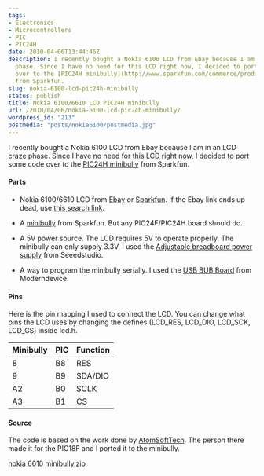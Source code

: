```yaml
---
tags:
- Electronics
- Microcontrollers
- PIC
- PIC24H
date: 2010-04-06T13:44:46Z
description: I recently bought a Nokia 6100 LCD from Ebay because I am in an LCD craze
  phase. Since I have no need for this LCD right now, I decided to port some code
  over to the [PIC24H minibully](http://www.sparkfun.com/commerce/product_info.php?products_id=9148)
  from Sparkfun.
slug: nokia-6100-lcd-pic24h-minibully
status: publish
title: Nokia 6100/6610 LCD PIC24H minibully
url: /2010/04/06/nokia-6100-lcd-pic24h-minibully/
wordpress_id: "213"
postmedia: "posts/nokia6100/postmedia.jpg"
---
```


I recently bought a Nokia 6100 LCD from Ebay because I am in an LCD craze phase. Since I have no need for this LCD right now, I decided to port some code over to the [PIC24H minibully](http://www.sparkfun.com/commerce/product_info.php?products_id=9148) from Sparkfun.

#### Parts

  * Nokia 6100/6610 LCD from [Ebay](http://cgi.ebay.com/ws/eBayISAPI.dll?ViewItem&item=160369984263&ssPageName=STRK:MEWNX:IT#ht_2092wt_922) or [Sparkfun](http://www.sparkfun.com/commerce/product_info.php?products_id=8600). If the Ebay link ends up dead, use [this search link](http://shop.ebay.com/i.html?_nkw=nokia+6100+color+lcd).


  * A [minibully](http://www.sparkfun.com/commerce/product_info.php?products_id=9148) from Sparkfun. But any PIC24F/PIC24H board should do.


  * A 5V power source. The LCD requires 5V to operate properly. The minibully can only supply 3.3V. I used the [Adjustable breadboard power supply](http://www.seeedstudio.com/depot/adjustable-breadboard-power-supply-p-566.html?cPath=11) from Seeedstudio.


  * A way to program the minibully serially. I used the [USB BUB Board](http://www.moderndevice.com/products/usb-bub) from Moderndevice.


#### Pins


Here is the pin mapping I used to connect the LCD. You can change what pins the LCD uses by changing the defines (LCD_RES, LCD_DIO, LCD_SCK, LCD_CS) inside lcd.h.


Minibully  | PIC      | Function   |
:----------|:---------|:-----------|
8          | B8       | RES
9          | B9       | SDA/DIO
A2         | B0       | SCLK
A3         | B1       | CS


#### Source


The code is based on the work done by [AtomSoftTech](http://atomsoft.wordpress.com/2010/02/26/nokia-6100-lcd-code/). The person there made it for the PIC18F and I ported it to the minibully.

[nokia 6610 minibully.zip](/downloads/wp-content/uploads/2010/04/nokia-6610-minibully.zip)
